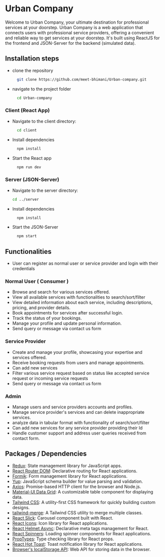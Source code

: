 # Urban Company

Welcome to Urban Company, your ultimate destination for professional services at your doorstep. Urban Company is a web application that connects users with professional service providers, offering a convenient and reliable way to get services at your doorstep. It's built using ReactJS for the frontend and JSON-Server for the backend (simulated data).

## Installation steps

- clone the repository

  ```bash
    git clone https://github.com/meet-bhimani/Urban-company.git
  ```

- navigate to the project folder
  ```bash
    cd Urban-company
  ```

### Client (React App)

- Navigate to the client directory:

  ```bash
    cd client
  ```

- Install dependencies

  ```bash
    npm install
  ```

- Start the React app

  ```bash
    npm run dev
  ```

### Server (JSON-Server)

- Navigate to the server directory:

  ```bash
  cd ../server
  ```

- Install dependencies

  ```bash
    npm install
  ```

- Start the JSON-Server

  ```bash
    npm start
  ```

## Functionalities

- User can register as normal user or service provider and login with their credentials

### Normal User ( Consumer )

- Browse and search for various services offered.
- View all available services with functionalities to search/sort/filter
- View detailed information about each service, including descriptions, pricing, and provider details.
- Book appointments for services after successful login.
- Track the status of your bookings.
- Manage your profile and update personal information.
- Send query or message via contact us form

### Service Provider

- Create and manage your profile, showcasing your expertise and services offered.
- Receive booking requests from users and manage appointments.
- Can add new services
- Filter various service request based on status like accepted service request or incoming service requests
- Send query or message via contact us form

### Admin

- Manage users and service providers accounts and profiles.
- Manage service provider's services and can delete inappropriate services.
- analyze data in tabular format with functionality of search/sort/filter
- Can add new services for any service provider providing their Id
- Handle customer support and address user queries received from contact form.

## Packages / Dependencies

- [Redux](https://redux.js.org/): State management library for JavaScript apps.
- [React Router DOM](https://reactrouter.com/en/6.22.3/start/tutorial): Declarative routing for React applications.
- [Formik](https://formik.org/): Form management library for React applications.
- [Yup](https://www.npmjs.com/package/yup): JavaScript schema builder for value parsing and validation.
- [Axios](https://axios-http.com/): Promise-based HTTP client for the browser and Node.js.
- [Material-UI Data Grid](https://mui.com/x/react-data-grid/): A customizable table component for displaying data.
- [Tailwind CSS](https://tailwindcss.com/): A utility-first CSS framework for quickly building custom designs.
- [tailwind-merge](https://www.npmjs.com/package/tailwind-merge): A Tailwind CSS utility to merge multiple classes.
- [React Slick](https://react-slick.neostack.com/): Carousel component built with React.
- [React Icons](https://react-icons.github.io/react-icons/): Icon library for React applications.
- [React Helmet Async](https://www.npmjs.com/package/react-helmet-async): Declarative meta tags management for React.
- [React Spinners](https://www.npmjs.com/package/react-spinners): Loading spinner components for React applications.
- [PropTypes](https://reactjs.org/docs/typechecking-with-proptypes.html): Type checking library for React props.
- [React Hot Toast](https://react-hot-toast.com/): Toast notification library for React applications.
- [Browser's localStorage API](https://developer.mozilla.org/en-US/docs/Web/API/Window/localStorage): Web API for storing data in the browser.
